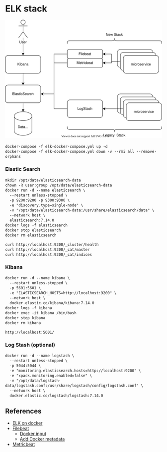 # ELK stack

![architecture](docs/elk-stack.svg)

```
docker-compose -f elk-docker-compose.yml up -d
docker-compose -f elk-docker-compose.yml down -v --rmi all --remove-orphans
```

### Elastic Search

```
mkdir /opt/data/elasticsearch-data
chown -R user:group /opt/data/elasticsearch-data
docker run -d --name elasticsearch \
  --restart unless-stopped \
  -p 9200:9200 -p 9300:9300 \
  -e "discovery.type=single-node" \
  -v "/opt/data/elasticsearch-data:/usr/share/elasticsearch/data" \
  --network host \
  elasticsearch:7.14.0
docker logs -f elasticsearch
docker stop elasticsearch
docker rm elasticsearch
```
```
curl http://localhost:9200/_cluster/health
curl http://localhost:9200/_cat/master
curl http://localhost:9200/_cat/indices
```

### Kibana
```
docker run -d --name kibana \
  --restart unless-stopped \
  -p 5601:5601 \
  -e "ELASTICSEARCH_HOSTS=http://localhost:9200" \
  --network host \
  docker.elastic.co/kibana/kibana:7.14.0
docker logs -f kibana
docker exec -it kibana /bin/bash
docker stop kibana
docker rm kibana
```
```
http://localhost:5601/
```

### Log Stash (optional)
```
docker run -d --name logstash \
  --restart unless-stopped \
  -p 5044:5044 \
  -e "monitoring.elasticsearch.hosts=http://localhost:9200" \
  -e "xpack.monitoring.enabled=false" \
  -v "/opt/data/logstash-data/logstash.conf:/usr/share/logstash/config/logstash.conf" \
  --network host \
  docker.elastic.co/logstash/logstash:7.14.0
```

## References
* [ELK on docker](https://www.elastic.co/guide/en/elastic-stack-get-started/master/get-started-docker.html) 
* [Filebeat](https://www.elastic.co/guide/en/beats/filebeat/current/index.html)
  * [Docker input](https://www.elastic.co/guide/en/beats/filebeat/current/filebeat-input-docker.html)
  * [Add Docker metadata](https://www.elastic.co/guide/en/beats/filebeat/current/add-docker-metadata.html) 
* [Metricbeat](https://www.elastic.co/guide/en/beats/metricbeat/current/index.html)